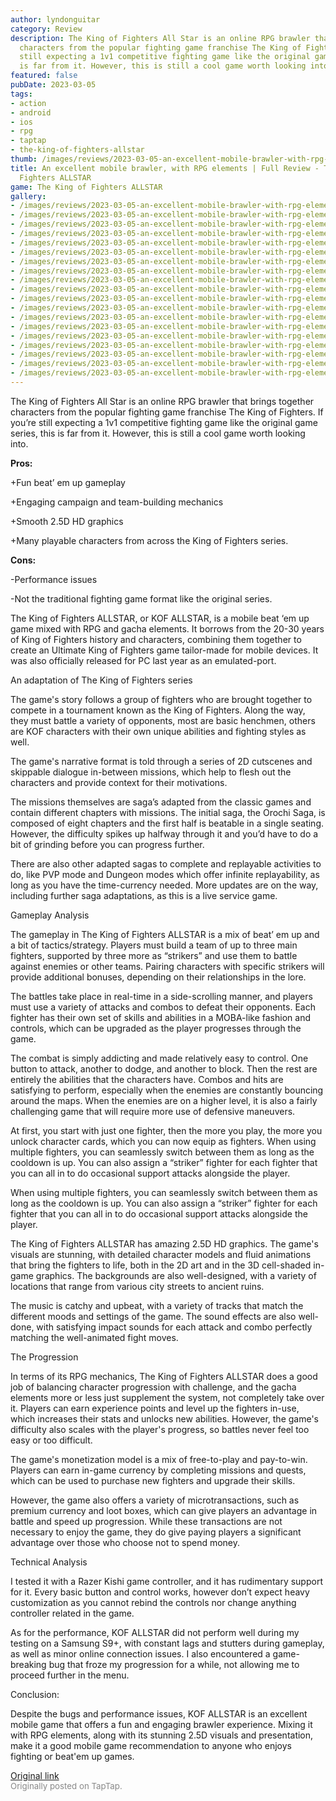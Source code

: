 ```yaml
---
author: lyndonguitar
category: Review
description: The King of Fighters All Star is an online RPG brawler that brings together
  characters from the popular fighting game franchise The King of Fighters. If you’re
  still expecting a 1v1 competitive fighting game like the original game series, this
  is far from it. However, this is still a cool game worth looking into.
featured: false
pubDate: 2023-03-05
tags:
- action
- android
- ios
- rpg
- taptap
- the-king-of-fighters-allstar
thumb: /images/reviews/2023-03-05-an-excellent-mobile-brawler-with-rpg-elements--full-review---the-king-of-fighters-allstar-0.avif
title: An excellent mobile brawler, with RPG elements | Full Review - The King of
  Fighters ALLSTAR
game: The King of Fighters ALLSTAR
gallery:
- /images/reviews/2023-03-05-an-excellent-mobile-brawler-with-rpg-elements--full-review---the-king-of-fighters-allstar-0.avif
- /images/reviews/2023-03-05-an-excellent-mobile-brawler-with-rpg-elements--full-review---the-king-of-fighters-allstar-1.avif
- /images/reviews/2023-03-05-an-excellent-mobile-brawler-with-rpg-elements--full-review---the-king-of-fighters-allstar-2.avif
- /images/reviews/2023-03-05-an-excellent-mobile-brawler-with-rpg-elements--full-review---the-king-of-fighters-allstar-3.avif
- /images/reviews/2023-03-05-an-excellent-mobile-brawler-with-rpg-elements--full-review---the-king-of-fighters-allstar-4.avif
- /images/reviews/2023-03-05-an-excellent-mobile-brawler-with-rpg-elements--full-review---the-king-of-fighters-allstar-5.avif
- /images/reviews/2023-03-05-an-excellent-mobile-brawler-with-rpg-elements--full-review---the-king-of-fighters-allstar-6.avif
- /images/reviews/2023-03-05-an-excellent-mobile-brawler-with-rpg-elements--full-review---the-king-of-fighters-allstar-7.avif
- /images/reviews/2023-03-05-an-excellent-mobile-brawler-with-rpg-elements--full-review---the-king-of-fighters-allstar-8.avif
- /images/reviews/2023-03-05-an-excellent-mobile-brawler-with-rpg-elements--full-review---the-king-of-fighters-allstar-9.avif
- /images/reviews/2023-03-05-an-excellent-mobile-brawler-with-rpg-elements--full-review---the-king-of-fighters-allstar-10.avif
- /images/reviews/2023-03-05-an-excellent-mobile-brawler-with-rpg-elements--full-review---the-king-of-fighters-allstar-11.avif
- /images/reviews/2023-03-05-an-excellent-mobile-brawler-with-rpg-elements--full-review---the-king-of-fighters-allstar-12.avif
- /images/reviews/2023-03-05-an-excellent-mobile-brawler-with-rpg-elements--full-review---the-king-of-fighters-allstar-13.avif
- /images/reviews/2023-03-05-an-excellent-mobile-brawler-with-rpg-elements--full-review---the-king-of-fighters-allstar-14.avif
- /images/reviews/2023-03-05-an-excellent-mobile-brawler-with-rpg-elements--full-review---the-king-of-fighters-allstar-15.avif
- /images/reviews/2023-03-05-an-excellent-mobile-brawler-with-rpg-elements--full-review---the-king-of-fighters-allstar-16.avif
- /images/reviews/2023-03-05-an-excellent-mobile-brawler-with-rpg-elements--full-review---the-king-of-fighters-allstar-17.avif
- /images/reviews/2023-03-05-an-excellent-mobile-brawler-with-rpg-elements--full-review---the-king-of-fighters-allstar-18.avif
---
```

The King of Fighters All Star is an online RPG brawler that brings together characters from the popular fighting game franchise The King of Fighters. If you’re still expecting a 1v1 competitive fighting game like the original game series, this is far from it. However, this is still a cool game worth looking into.


**Pros:**


+Fun beat’ em up gameplay

+Engaging campaign and team-building mechanics

+Smooth 2.5D HD graphics

+Many playable characters from across the King of Fighters series.


**Cons:**


-Performance issues

-Not the traditional fighting game format like the original series.

The King of Fighters ALLSTAR, or KOF ALLSTAR, is a mobile beat ‘em up game mixed with RPG and gacha elements. It borrows from the 20-30 years of King of Fighters history and characters, combining them together to create an Ultimate King of Fighters game tailor-made for mobile devices. It was also officially released for PC last year as an emulated-port.

An adaptation of The King of Fighters series

The game's story follows a group of fighters who are brought together to compete in a tournament known as the King of Fighters. Along the way, they must battle a variety of opponents, most are basic henchmen, others are KOF characters with their own unique abilities and fighting styles as well.

The game's narrative format is told through a series of 2D cutscenes and skippable dialogue in-between missions, which help to flesh out the characters and provide context for their motivations.

The missions themselves are saga’s adapted from the classic games and contain different chapters with missions. The initial saga, the Orochi Saga, is composed of eight chapters and the first half is beatable in a single seating. However, the difficulty spikes up halfway through it and you’d have to do a bit of grinding before you can progress further.

There are also other adapted sagas to complete and replayable activities to do, like PVP mode and Dungeon modes which offer infinite replayability, as long as you have the time-currency needed. More updates are on the way, including further saga adaptations, as this is a live service game.

Gameplay Analysis

The gameplay in The King of Fighters ALLSTAR is a mix of beat’ em up and a bit of tactics/strategy. Players must build a team of up to three main fighters, supported by three more as “strikers” and use them to battle against enemies or other teams.  Pairing characters with specific strikers will provide additional bonuses, depending on their relationships in the lore.

The battles take place in real-time in a side-scrolling manner, and players must use a variety of attacks and combos to defeat their opponents. Each fighter has their own set of skills and abilities in a MOBA-like fashion and controls, which can be upgraded as the player progresses through the game.

The combat is simply addicting and made relatively easy to control. One button to attack, another to dodge, and another to block. Then the rest are entirely the abilities that the characters have. Combos and hits are satisfying to perform, especially when the enemies are constantly bouncing around the maps. When the enemies are on a higher level, it is also a fairly challenging game that will require more use of defensive maneuvers.

At first, you start with just one fighter, then the more you play, the more you unlock character cards, which you can now equip as fighters. When using multiple fighters, you can seamlessly switch between them as long as the cooldown is up. You can also assign a “striker” fighter for each fighter that you can all in to do occasional support attacks alongside the player.

When using multiple fighters, you can seamlessly switch between them as long as the cooldown is up. You can also assign a “striker” fighter for each fighter that you can all in to do occasional support attacks alongside the player.

The King of Fighters ALLSTAR has amazing 2.5D HD graphics. The game's visuals are stunning, with detailed character models and fluid animations that bring the fighters to life, both in the 2D art and in the 3D cell-shaded in-game graphics. The backgrounds are also well-designed, with a variety of locations that range from various city streets to ancient ruins.

The music is catchy and upbeat, with a variety of tracks that match the different moods and settings of the game. The sound effects are also well-done, with satisfying impact sounds for each attack and combo perfectly matching the well-animated fight moves.

The Progression

In terms of its RPG mechanics, The King of Fighters ALLSTAR does a good job of balancing character progression with challenge, and the gacha elements more or less just supplement the system, not completely take over it. Players can earn experience points and level up the fighters in-use, which increases their stats and unlocks new abilities. However, the game's difficulty also scales with the player's progress, so battles never feel too easy or too difficult.

The game's monetization model is a mix of free-to-play and pay-to-win. Players can earn in-game currency by completing missions and quests, which can be used to purchase new fighters and upgrade their skills.

However, the game also offers a variety of microtransactions, such as premium currency and loot boxes, which can give players an advantage in battle and speed up progression. While these transactions are not necessary to enjoy the game, they do give paying players a significant advantage over those who choose not to spend money.

Technical Analysis

I tested it with a Razer Kishi game controller, and it has rudimentary support for it. Every basic button and control works, however don’t expect heavy customization as you cannot rebind the controls nor change anything controller related in the game.

As for the performance, KOF ALLSTAR did not perform well during my testing on a Samsung S9+, with constant lags and stutters during gameplay, as well as minor online connection issues. I also encountered a game-breaking bug that froze my progression for a while, not allowing me to proceed further in the menu.

Conclusion:

Despite the bugs and performance issues, KOF ALLSTAR is an excellent mobile game that offers a fun and engaging brawler experience. Mixing it with RPG elements, along with its stunning 2.5D visuals and presentation, make it a good mobile game recommendation to anyone who enjoys fighting or beat'em up games.

[Original link](https://www.taptap.io/post/4713094)<br><span style="font-size: 0.95em; color: #888;">Originally posted on TapTap.</span>